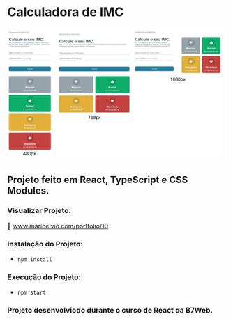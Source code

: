 # Calculadora de IMC

![Badge](layout.jpg)

## Projeto feito em React, TypeScript e CSS Modules.

### Visualizar Projeto:
🔗 <a href="https://www.marioelvio.com/portfolio/10">www.marioelvio.com/portfolio/10</a>
### Instalação do Projeto:
- `npm install`
### Execução do Projeto:
- `npm start`

### Projeto desenvolviodo durante o curso de React da B7Web.